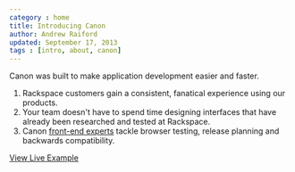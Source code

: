 ```yaml
---
category : home
title: Introducing Canon
author: Andrew Raiford
updated: September 17, 2013
tags : [intro, about, canon]
---
```


Canon was built to make application development easier and faster.

1. Rackspace customers gain a consistent, fanatical experience using our products.
2. Your team doesn't have to spend time designing interfaces that have already been researched and tested at Rackspace.
3. Canon [front-end experts](https://one.rackspace.com/display/RED/Canon) tackle browser testing, release planning and backwards compatibility.

<div>
  <a class="rs-btn rs-btn-login rs-btn-large" href="http://demo.canon.rackspace.com" target="blank">View Live Example</a>
</div>
